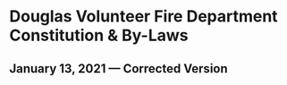 # Douglas Volunteer Fire Department Constitution & By-Laws

January 13, 2021 — Corrected Version
---- 
